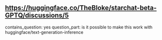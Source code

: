 ## https://huggingface.co/TheBloke/starchat-beta-GPTQ/discussions/5

contains_question: yes
question_part: is it possible to make this work with huggingface/text-generation-inference
